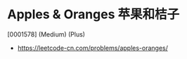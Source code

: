 # Apples & Oranges 苹果和桔子

[0001578] (Medium) (Plus)

- https://leetcode-cn.com/problems/apples-oranges/
